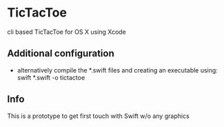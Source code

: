 # TicTacToe
cli based TicTacToe for OS X using Xcode

## Additional configuration
* alternatively compile the *.swift files and creating an executable using:
swift *.swift -o tictactoe

## Info
This is a prototype to get first touch with Swift w/o any graphics

